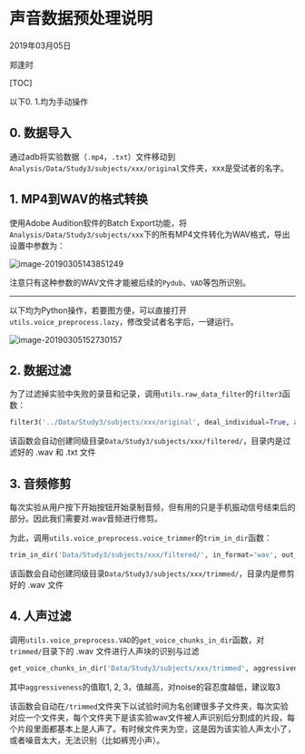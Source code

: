 # 声音数据预处理说明

2019年03月05日

郑逢时

[TOC]

以下0. 1.均为手动操作

## 0. 数据导入

通过adb将实验数据（`.mp4`，`.txt`）文件移动到`Analysis/Data/Study3/subjects/xxx/original`文件夹，xxx是受试者的名字。

## 1. MP4到WAV的格式转换

使用Adobe Audition软件的Batch Export功能，将`Analysis/Data/Study3/subjects/xxx`下的所有MP4文件转化为WAV格式，导出设置中参数为：

![image-20190305143851249](/Users/james/MobileProximateSpeech/Analysis/utils/voice_preprocess/assets/image-20190305143851249.png)

注意只有这种参数的WAV文件才能被后续的`Pydub`、`VAD`等包所识别。

------

以下均为Python操作，若要图方便，可以直接打开`utils.voice_preprocess.lazy`，修改受试者名字后，一键运行。

![image-20190305152730157](/Users/james/MobileProximateSpeech/Analysis/utils/voice_preprocess/assets/image-20190305152730157.png)

## 2. 数据过滤

为了过滤掉实验中失败的录音和记录，调用`utils.raw_data_filter`的`filter3`函数：

```python
filter3('../Data/Study3/subjects/xxx/original', deal_individual=True, audio_format='wav')
```

该函数会自动创建同级目录`Data/Study3/subjects/xxx/filtered/`，目录内是过滤好的 .wav 和 .txt 文件

## 3. 音频修剪

每次实验从用户按下开始按钮开始录制音频，但有用的只是手机振动信号结束后的部分。因此我们需要对.wav音频进行修剪。

为此，调用`utils.voice_preprocess.voice_trimmer`的`trim_in_dir`函数：

```python
trim_in_dir('Data/Study3/subjects/xxx/filtered/', in_format='wav', out_format='wav')
```

该函数会自动创建同级目录`Data/Study3/subjects/xxx/trimmed/`，目录内是修剪好的 .wav 文件

## 4. 人声过滤

调用`utils.voice_preprocess.VAD`的`get_voice_chunks_in_dir`函数，对`trimmed/`目录下的 .wav 文件进行人声块的识别与过滤

```python
get_voice_chunks_in_dir('Data/Study3/subjects/xxx/trimmed', aggressiveness=3)
```

其中`aggressiveness`的值取1, 2, 3，值越高，对noise的容忍度越低，建议取3

该函数会自动在`/trimmed`文件夹下以试验时间为名创建很多子文件夹，每次实验对应一个文件夹，每个文件夹下是该实验wav文件被人声识别后分割成的片段，每个片段里面都基本上是人声了。有时候文件夹为空，这是因为该实验人声太小了，或者噪音太大，无法识别（比如裤兜小声）。

